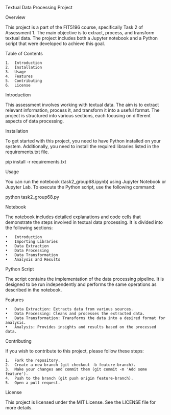 Textual Data Processing Project

Overview

This project is a part of the FIT5196 course, specifically Task 2 of Assessment 1. The main objective is to extract, process, and transform textual data. The project includes both a Jupyter notebook and a Python script that were developed to achieve this goal.

Table of Contents

	1.	Introduction
	2.	Installation
	3.	Usage
	4.	Features
	5.	Contributing
	6.	License

Introduction

This assessment involves working with textual data. The aim is to extract relevant information, process it, and transform it into a useful format. The project is structured into various sections, each focusing on different aspects of data processing.

Installation

To get started with this project, you need to have Python installed on your system. Additionally, you need to install the required libraries listed in the requirements.txt file.

pip install -r requirements.txt

Usage

You can run the notebook (task2_group68.ipynb) using Jupyter Notebook or Jupyter Lab. To execute the Python script, use the following command:

python task2_group68.py

Notebook

The notebook includes detailed explanations and code cells that demonstrate the steps involved in textual data processing. It is divided into the following sections:

	•	Introduction
	•	Importing Libraries
	•	Data Extraction
	•	Data Processing
	•	Data Transformation
	•	Analysis and Results

Python Script

The script contains the implementation of the data processing pipeline. It is designed to be run independently and performs the same operations as described in the notebook.

Features

	•	Data Extraction: Extracts data from various sources.
	•	Data Processing: Cleans and processes the extracted data.
	•	Data Transformation: Transforms the data into a desired format for analysis.
	•	Analysis: Provides insights and results based on the processed data.

Contributing

If you wish to contribute to this project, please follow these steps:

	1.	Fork the repository.
	2.	Create a new branch (git checkout -b feature-branch).
	3.	Make your changes and commit them (git commit -m 'Add some feature').
	4.	Push to the branch (git push origin feature-branch).
	5.	Open a pull request.

License

This project is licensed under the MIT License. See the LICENSE file for more details.
